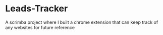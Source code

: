 # Leads-Tracker
A scrimba project where I built a chrome extension that can keep track of any websites for future reference
